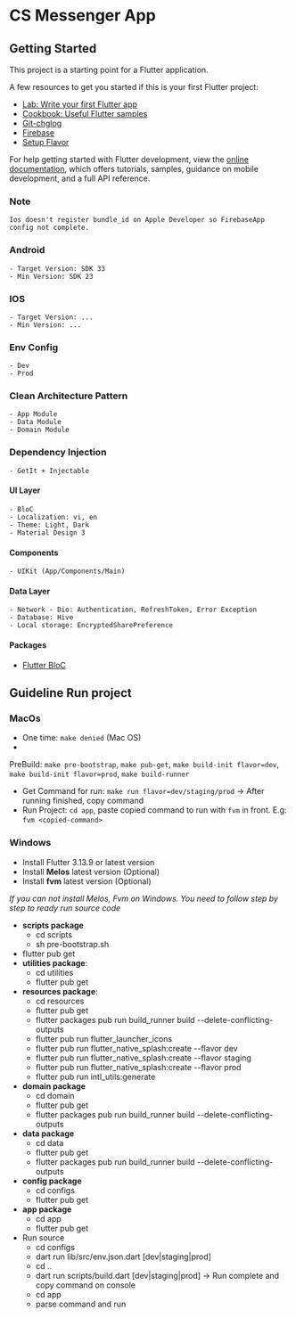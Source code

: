 # CS Messenger App

## Getting Started

This project is a starting point for a Flutter application.

A few resources to get you started if this is your first Flutter project:

- [Lab: Write your first Flutter app](https://docs.flutter.dev/get-started/codelab)
- [Cookbook: Useful Flutter samples](https://docs.flutter.dev/cookbook)
- [Git-chglog](https://github.com/git-chglog/git-chglog)
- [Firebase](https://console.firebase.google.com/u/0/project/flutterskeleton-c0812/overview)
- [Setup Flavor](hhttps://medium.com/@animeshjain/build-flavors-in-flutter-android-and-ios-with-different-firebase-projects-per-flavor-27c5c5dac10b)

For help getting started with Flutter development, view the
[online documentation](https://docs.flutter.dev/), which offers tutorials,
samples, guidance on mobile development, and a full API reference.

### Note

    Ios doesn't register bundle_id on Apple Developer so FirebaseApp config not complete.

### Android

    - Target Version: SDK 33
    - Min Version: SDK 23

### IOS

    - Target Version: ...
    - Min Version: ...

### Env Config

    - Dev
    - Prod

### Clean Architecture Pattern

    - App Module
    - Data Module
    - Domain Module

### Dependency Injection

    - GetIt + Injectable

#### UI Layer

    - BloC
    - Localization: vi, en
    - Theme: Light, Dark
    - Material Design 3

#### Components

    - UIKit (App/Components/Main)

#### Data Layer

    - Network - Dio: Authentication, RefreshToken, Error Exception
    - Database: Hive
    - Local storage: EncryptedSharePreference

#### Packages

- [Flutter BloC](https://pub.dev/packages/flutter_bloc)

## Guideline Run project

### MacOs

- One time: `make denied` (Mac OS)
-

PreBuild: `make pre-bootstrap`, `make pub-get`, `make build-init flavor=dev`, `make build-init flavor=prod`, `make build-runner`

- Get Command for run: `make run flavor=dev/staging/prod` -> After running
  finished, copy command
- Run Project: `cd app`, paste copied command to run with `fvm` in front.
  E.g: `fvm <copied-command>`

### Windows

- Install Flutter 3.13.9 or latest version
- Install **Melos** latest version (Optional)
- Install **fvm** latest version (Optional)

_If you can not install Melos, Fvm on Windows. You need to follow step by step
to ready run source code_

- **scripts package**
    - cd scripts
    - sh pre-bootstrap.sh
- flutter pub get
- **utilities package**:
    - cd utilities
    - flutter pub get
- **resources package**:
    - cd resources
    - flutter pub get
    - flutter packages pub run build_runner build --delete-conflicting-outputs
    - flutter pub run flutter_launcher_icons
    - flutter pub run flutter_native_splash:create --flavor dev
    - flutter pub run flutter_native_splash:create --flavor staging
    - flutter pub run flutter_native_splash:create --flavor prod
    - flutter pub run intl_utils:generate
- **domain package**
    - cd domain
    - flutter pub get
    - flutter packages pub run build_runner build --delete-conflicting-outputs
- **data package**
    - cd data
    - flutter pub get
    - flutter packages pub run build_runner build --delete-conflicting-outputs
- **config package**
    - cd configs
    - flutter pub get
- **app package**
    - cd app
    - flutter pub get
- Run source
    - cd configs
    - dart run lib/src/env.json.dart [dev|staging|prod]
    - cd ..
    - dart run scripts/build.dart [dev|staging|prod] -> Run complete and copy
      command on console
    - cd app
    - parse command and run
